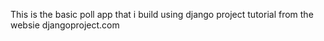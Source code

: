 This is the basic poll app that i build using django project tutorial from the websie djangoproject.com
